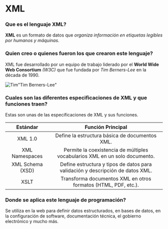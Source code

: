# XML

### Que es el lenguaje XML?

**XML** es un formato de datos que _organiza información en etiquetas legibles por humanos y máquinas_.

### Quien creo o quienes fueron los que crearon este lenguaje?

XML fue desarrollado por un equipo de trabajo liderado por el **World Wide Web Consortium** _(W3C)_ que fue fundada por *Tim Berners-Lee* en la década de 1990.

![Tim](https://github.com/MarcMersi/repositories/SMX2_MarcMerino_XML_1998/blob/main/tim.png)"Tim Berners-Lee"

### Cuales son las diferentes especificaciones de XML y que funciones traen?

Estas son unas de las especificaciones de XML y sus funciones.

| Estándar | Función Principal |
|:--------:|:-----------------:|
| XML 1.0 | Define la estructura básica de documentos XML. |
| XML Namespaces | Permite la coexistencia de múltiples vocabularios XML en un solo documento. |
| XML Schema (XSD) | Define estructura y tipos de datos para validación y descripción de datos XML. |
| XSLT | Transforma documentos XML en otros formatos (HTML, PDF, etc.). |

### Donde se aplica este lenguaje de programación?

Se utiliza en la web para definir datos estructurados, en bases de datos, en la configuración de software, documentación técnica, el gobierno electrónico y mucho más.
